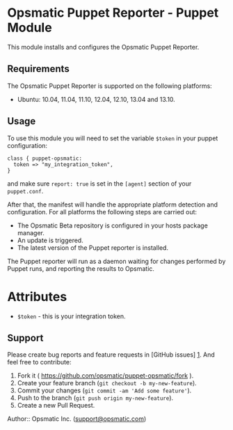 Opsmatic Puppet Reporter - Puppet Module
======================

This module installs and configures the Opsmatic Puppet Reporter.

Requirements
------------

The Opsmatic Puppet Reporter is supported on the following platforms:

  * Ubuntu: 10.04, 11.04, 11.10, 12.04, 12.10, 13.04 and 13.10.

Usage
-----

To use this module you will need to set the variable `$token` in
your puppet configuration:

    class { puppet-opsmatic:
      token => "my_integration_token",
    }

and make sure `report: true` is set in the `[agent]` section of your `puppet.conf`.

After that, the manifest will handle the appropriate platform detection and configuration. For all platforms the following steps are carried out:

* The Opsmatic Beta repository is configured in your hosts package manager.
* An update is triggered.
* The latest version of the Puppet reporter is installed.

The Puppet reporter will run as a daemon waiting for changes performed by Puppet runs, and reporting the results to Opsmatic.

# Attributes
 
* `$token` - this is your integration token.

Support
-------

Please create bug reports and feature requests in [GitHub issues] [1]. And feel free to contribute:

1. Fork it ( https://github.com/opsmatic/puppet-opsmatic/fork ).
2. Create your feature branch (`git checkout -b my-new-feature`).
3. Commit your changes (`git commit -am 'Add some feature'`).
4. Push to the branch (`git push origin my-new-feature`).
5. Create a new Pull Request.

[1]: https://github.com/opsmatic/puppet-opsmatic/issues

Author:: Opsmatic Inc. (<support@opsmatic.com>)
